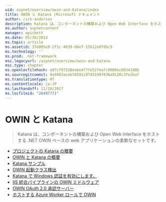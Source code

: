 ```yaml
---
uid: aspnet/overview/owin-and-katana/index
title: OWIN と Katana |Microsoft ドキュメント
author: rick-anderson
description: Katana は、コンポーネントの構築および Open Web Interface をホストする .NET OWIN ベースの web アプリケーションの柔軟なセットです。
ms.author: aspnetcontent
manager: wpickett
ms.date: 05/30/2013
ms.topic: article
ms.assetid: 37e005e9-2f1c-4039-b6ef-15612e0fdbc9
ms.technology: ''
ms.prod: .net-framework
msc.legacyurl: /aspnet/overview/owin-and-katana
msc.type: chapter
ms.openlocfilehash: a97cf97328ea6e4f7fe527ea7c9068ec60341d0b
ms.sourcegitcommit: 9a9483aceb34591c97451997036a9120c3fe2baf
ms.translationtype: HT
ms.contentlocale: ja-JP
ms.lasthandoff: 11/10/2017
ms.locfileid: "26497771"
---
```

<a name="owin-and-katana"></a>OWIN と Katana
====================
> Katana は、コンポーネントの構築および Open Web Interface をホストする .NET OWIN ベースの web アプリケーションの柔軟なセットです。


- [プロジェクトの Katana の概要](an-overview-of-project-katana.md)
- [OWIN と Katana の概要](getting-started-with-owin-and-katana.md)
- [Katana サンプル](katana-samples.md)
- [OWIN 起動クラス検出](owin-startup-class-detection.md)
- [Katana で Windows 認証を有効にします。](enabling-windows-authentication-in-katana.md)
- [IIS 統合パイプラインの OWIN ミドルウェア](owin-middleware-in-the-iis-integrated-pipeline.md)
- [OWIN OAuth 2.0 承認サーバー](owin-oauth-20-authorization-server.md)
- [ホストする Azure Worker ロールで OWIN](host-owin-in-an-azure-worker-role.md)
